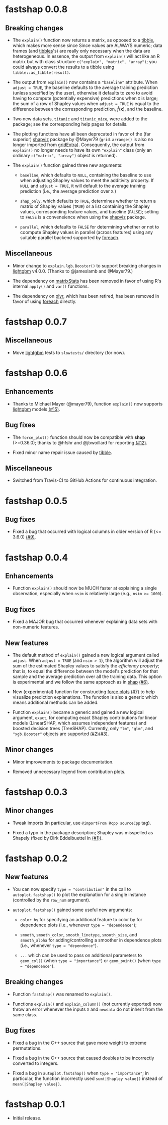 # fastshap 0.0.8

## Breaking changes

* The `explain()` function now returns a matrix, as opposed to a [tibble](https://cran.r-project.org/package=tibble), which makes more sense since Since values are ALWAYS numeric; data frames (and [tibbles](https://cran.r-project.org/package=tibble)'s) are really only necessary when the data are heterogeneous. In essence, the output from `explain()` will act like an R matrix but with class structure `c("explain", "matrix", "array")`; you could always convert the results to a tibble using `tibble::as_tibble(result)`.

* The output from `explain()` now contains a `"baseline"` attribute. When `adjust = TRUE`, the baseline defaults to the average training prediction (unless specified by the user), otherwise it defaults to zero to avoid having to compute (potentially expensive) predictions when `X` is large; the sum of a row of Shapley values when `adjust = TRUE` is equal to the difference between the corresponding prediction, $\hat{f}\left(\boldsymbol{x}\right)$, and the baseline.

* Two new data sets, `titanic` and `titanic_mice`, were added to the package; see the corresponding help pages for details.

* The plotting functions have all been deprecated in favor of the (far superior) [shapviz](https://cran.r-project.org/package=shapviz) package by @Mayer79 (`grid.arrange()` is also no longer imported from [gridExtra](https://cran.r-project.org/package=gridExtra)). Consequently, the output from `explain()` no longer needs to have its own `"explain"` class (only an ordinary `c("matrix", "array")` object is returned).

* The `explain()` function gained three new arguments:

  - `baseline`, which defaults to `NULL`, containing the baseline to use when adjusting Shapley values to meet the additivity property. If `NULL` and `adjust = TRUE`, it will default to the average training prediction (i.e., the average prediction over `X`.)

  - `shap_only`, which defaults to `TRUE`, determines whether to return a matrix of Shapley values (`TRUE`) or a list containing the Shapley values, corresponding feature values, and baseline (`FALSE`); setting to `FALSE` is a conveneience when using the [shapviz](https://cran.r-project.org/package=shapviz) package.

  - `parallel`, which defaults to `FALSE` for determining whether or not to coompute Shapley values in parallel (across features) using any suitable parallel backend supported by [foreach](https://cran.r-project.org/package=foreach).

## Miscellaneous

* Minor change to `explain.lgb.Booster()` to support breaking changes in [lightgbm](https://cran.r-project.org/package=lightgbm) v4.0.0. (Thanks to @jameslamb and @Mayer79.)

* The dependency on [matrixStats](https://cran.r-project.org/package=matrixStats) has been removed in favor of using R's internal `apply()` and `var()` functions.

* The dependency on [plyr](https://cran.r-project.org/package=plyr), which has been retired, has been removed in favor of using [foreach](https://cran.r-project.org/package=foreach) directly. 

# fastshap 0.0.7

## Miscellaneous

* Move [lightgbm](https://cran.r-project.org/package=lightgbm) tests to `slowtests/` directory (for now).

# fastshap 0.0.6

## Enhancements

* Thanks to Michael Mayer (@mayer79), function `explain()` now supports [lightgbm](https://cran.r-project.org/package=lightgbm) models [(#15)](https://github.com/bgreenwell/fastshap/issues/15).

## Bug fixes

* The `force_plot()` function should now be compatible with **shap** (>=0.36.0); thanks to @hfshr and @jbwoillard for reporting [(#12)](https://github.com/bgreenwell/fastshap/issues/12).

* Fixed minor name repair issue caused by [tibble](https://cran.r-project.org/package=tibble).

## Miscellaneous

* Switched from Travis-CI to GitHub Actions for continuous integration.

# fastshap 0.0.5

## Bug fixes

* Fixed a bug that occurred with logical columns in older version of R (<= 3.6.0) [(#9)](https://github.com/bgreenwell/fastshap/issues/9).

# fastshap 0.0.4

## Enhancements

* Function `explain()` should now be MUCH faster at explaining a single observation, especially when `nsim` is relatively large (e.g., `nsim >= 1000`).

## Bug fixes

* Fixed a MAJOR bug that occurred whenever explaining data sets with non-numeric
features.

## New features

* The default method of `explain()` gained a new logical argument called `adjust`. When `adjust = TRUE` (and `nsim > 1`), the algorithm will adjust the sum of the estimated Shapley values to satisfy the *efficiency property*; that is, to equal the difference between the model's prediction for that sample and the average prediction over all the training data. This option is experimental and we follow the same approach as in
[shap](https://github.com/slundberg/shap) [(#6)](https://github.com/bgreenwell/fastshap/issues/6).

* New (experimental) function for constructing [force plots](https://github.com/slundberg/shap) [(#7)](https://github.com/bgreenwell/fastshap/issues/7) to help visualize prediction explanations. The function is also a generic which means additional methods can be added.

* Function `explain()` became a generic and gained a new logical argument, `exact`, for computing exact Shapley contributions for linear models (LinearSHAP, which assumes independent features) and boosted decision trees (TreeSHAP). Currently, only `"lm"`, `"glm"`, and `"xgb.Booster"` objects are supported [(#2)](https://github.com/bgreenwell/fastshap/issues/2)[(#3)](https://github.com/bgreenwell/fastshap/issues/3).

## Minor changes

* Minor improvements to package documentation.

* Removed unnecessary legend from contribution plots.

# fastshap 0.0.3

## Minor changes

* Tweak imports (in particular, use `@importFrom Rcpp sourceCpp` tag).

* Fixed a typo in the package description; Shapley was misspelled as Shapely (fixed by Dirk Eddelbuettel in [(#1)](https://github.com/bgreenwell/fastshap/pull/1)).

# fastshap 0.0.2

## New features

* You can now specify `type = "contribution"` in the call to `autoplot.fastshap()` to plot the explanation for a single instance (controlled by the `row_num` argument).

* `autoplot.fastshap()` gained some useful new arguments:

    - `color_by` for specifying an additional feature to color by for dependence plots (i.e., whenever `type = "dependence"`);
   
    - `smooth`, `smooth_color`, `smooth_linetype`, `smooth_size`, and `smooth_alpha` for adding/controlling a smoother in dependence plots (i.e., whenever `type = "dependence"`).
    
    - `...` which can be used to pass on additional parameters to `geom_col()` (when `type = "importance"`) or `geom_point()` (when `type = "dependence"`).

## Breaking changes

* Function `fastshap()` was renamed to `explain()`.

* Functions `explain()` and `explain_column()` (not currently exported) now throw an error whenever the inputs `X` and `newdata` do not inherit from the same class.

## Bug fixes

* Fixed a bug in the C++ source that gave more weight to extreme permutations.

* Fixed a bug in the C++ source that caused doubles to be incorrectly converted to integers.

* Fixed a bug in `autoplot.fastshap()` when `type = "importance"`; in particular, the function incorrectly used `sum(|Shapley value|)` instead of `mean(|Shapley value|)`.

# fastshap 0.0.1

* Initial release.
